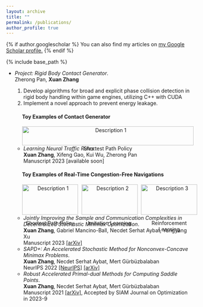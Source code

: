 ```yaml
---
layout: archive
title: ""
permalink: /publications/
author_profile: true
---
```


{% if author.googlescholar %}
  You can also find my articles on <u><a href="{{author.googlescholar}}">my Google Scholar profile</a>.</u>
{% endif %}

{% include base_path %}

<!--{% for post in site.publications reversed %}
  {% include archive-single.html %}
{% endfor %}-->

* *Project: Rigid Body Contact Generator*.\
   Zherong Pan,  **Xuan Zhang**
  1. Develop algorithms for broad and explicit phase collision detection in rigid body handling within game engines, utilizing C++ with CUDA
  2. Implement a novel approach to prevent energy leakage.
  <h4 style="margin-left: 20px;">Toy Examples of Contact Generator</h4>
    <div style="display: flex; flex-direction: row; justify-content: space-between; width: 100%; margin-left: 20px;">

  <div style="flex: 1; text-align: center; margin-right: 2%;">
    <img src="/images/ContactGenerator.gif
" alt="Description 1" style="width: 100%;">
    <p>Shortest Path Policy</p>
  </div>

  </div>


* *Learning Neural Traffic Rules*.\
   **Xuan Zhang**, Xifeng Gao, Kui Wu, Zherong Pan\
  Manuscript 2023 [available soon]
  
<h4 style="margin-left: 20px;">Toy Examples of Real-Time Congestion-Free Navigations</h4>

<div style="display: flex; flex-direction: row; justify-content: space-between; width: 100%; margin-left: 20px;">

  <div style="flex: 1; text-align: center; margin-right: 2%;">
    <img src="/images/UNSEEN1_SP.gif" alt="Description 1" style="width: 100%;">
    <p>Shortest Path Policy</p>
  </div>

  <div style="flex: 1; text-align: center; margin-right: 2%;">
    <img src="/images/UNSEEN1_IL.gif" alt="Description 2" style="width: 100%;">
    <p>Imitation Learning</p>
  </div>

  <div style="flex: 1; text-align: center;">
    <img src="/images/UNSEEN1_RL.gif" alt="Description 3" style="width: 100%;">
    <p>Reinforcement Learning</p>
  </div>

</div>


* *Jointly Improving the Sample and Communication Complexities in Decentralized Stochastic Minimax Optimization*.\
   **Xuan Zhang**, Gabriel Mancino-Ball, Necdet Serhat Aybat, Yangyang Xu\
  Manuscript 2023 [[arXiv]](https://arxiv.org/abs/2307.09421)
* *SAPD+: An Accelerated Stochastic Method for Nonconvex-Concave Minimax Problems*. \
  **Xuan Zhang**, Necdet Serhat Aybat, Mert Gürbüzbalaban \
  NeurIPS 2022 [[NeurIPS]](https://papers.nips.cc/paper_files/paper/2022/hash/880d8999c07a8efc9bbbeb0c38f50765-Abstract-Conference.html) [[arXiv]](https://arxiv.org/abs/2205.15084)
* *Robust Accelerated Primal-dual Methods for Computing Saddle Points*.\
   **Xuan Zhang**, Necdet Serhat Aybat, Mert Gürbüzbalaban\
  Manuscript 2021 [[arXiv]](https://arxiv.org/abs/2111.12743), Accepted by SIAM Journal on Optimization in 2023-9


